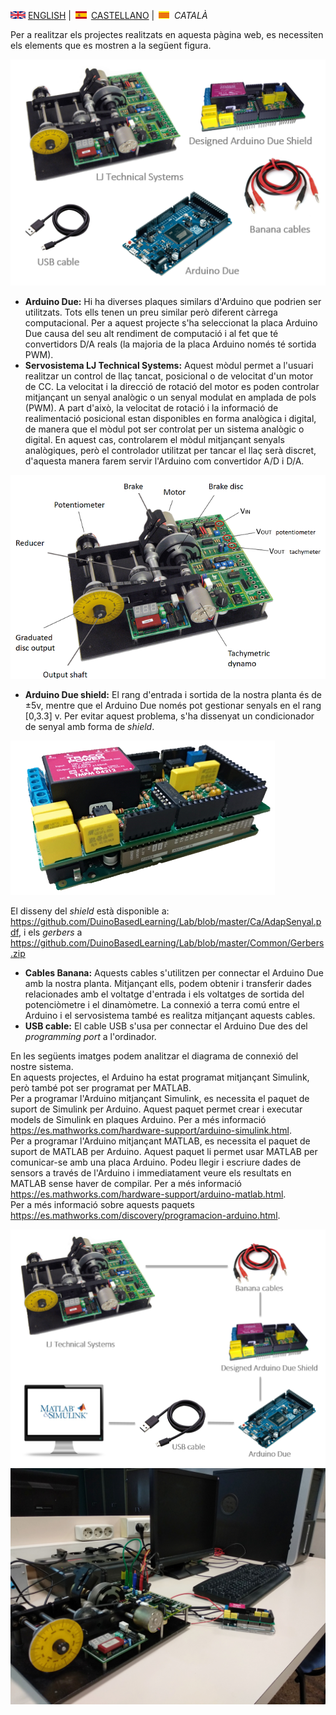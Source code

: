 <img src="en.png" alt="English"> [ENGLISH](equipment.md) | <img src="es.png" alt="Castellano"> [CASTELLANO](equipo.md) | <img src="ca.png" alt="Català"> *CATALÀ*

Per a realitzar els projectes realitzats en aquesta pàgina web, es necessiten els elements que es mostren a la següent figura.

![Equipment](equipment.PNG)

<ul>
  <li><b>Arduino Due:</b> Hi ha diverses plaques similars d'Arduino que podrien ser utilitzats. Tots ells tenen un preu similar però diferent càrrega computacional. Per a aquest projecte s'ha seleccionat la placa Arduino Due causa del seu alt rendiment de computació i al fet que té convertidors D/A reals (la majoria de la placa Arduino només té sortida PWM).
  </li>
  <li><b>Servosistema LJ Technical Systems:</b> Aquest mòdul permet a l'usuari realitzar un control de llaç tancat, posicional o de velocitat d'un motor de CC.
    La velocitat i la direcció de rotació del motor es poden controlar mitjançant un senyal analògic o un senyal modulat en amplada de pols (PWM).
    A part d'això, la velocitat de rotació i la informació de realimentació posicional estan disponibles en forma analògica i digital, de manera que el mòdul pot ser controlat per un sistema analògic o digital. En aquest cas, controlarem el mòdul mitjançant senyals analògiques, però el controlador utilitzat per tancar el llaç serà discret, d'aquesta manera farem servir l'Arduino com convertidor A/D i D/A.</li>
</ul>   

![Motor](motorra2.png)

<ul>
  <li><b>Arduino Due shield:</b> El rang d'entrada i sortida de la nostra planta és de ±5v, mentre que el Arduino Due només pot gestionar senyals en el rang [0,3.3] v. Per evitar aquest problema, s'ha dissenyat un condicionador de senyal amb forma de <i>shield</i>. </li>
</ul>   

![DueShield](shield.png)


El disseny del *shield* està disponible a: <https://github.com/DuinoBasedLearning/Lab/blob/master/Ca/AdapSenyal.pdf>, i els *gerbers* a <https://github.com/DuinoBasedLearning/Lab/blob/master/Common/Gerbers.zip>


<ul>
  <li><b>Cables Banana:</b> Aquests cables s'utilitzen per connectar el Arduino Due amb la nostra planta. Mitjançant ells, podem obtenir i transferir dades relacionades amb el voltatge d'entrada i els voltatges de sortida del potenciòmetre i el dinamòmetre. La connexió a terra comú entre el Arduino i el servosistema també es realitza mitjançant aquests cables.</li>
  <li><b>USB cable:</b> El cable USB s'usa per connectar el Arduino Due des del <i>programming port</i> a l'ordinador.</li>
</ul>  

En les següents imatges podem analitzar el diagrama de connexió del nostre sistema. <br>
En aquests projectes, el Arduino ha estat programat mitjançant Simulink, però també pot ser programat per MATLAB. <br>
  Per a programar l'Arduino mitjançant Simulink, es necessita el paquet de suport de Simulink per Arduino. Aquest paquet permet crear i executar models de Simulink en plaques Arduino. Per a més informació <https://es.mathworks.com/hardware-support/arduino-simulink.html>. <br>
 Per a programar l'Arduino mitjançant MATLAB, es necessita el paquet de suport de MATLAB per Arduino. Aquest paquet li permet usar MATLAB per comunicar-se amb una placa Arduino. Podeu llegir i escriure dades de sensors a través de l'Arduino i immediatament veure els resultats en MATLAB sense haver de compilar. Per a més informació <https://es.mathworks.com/hardware-support/arduino-matlab.html>. <br>
  Per a més informació sobre aquests paquets <https://es.mathworks.com/discovery/programacion-arduino.html>.


![ConnectionDiagram](Connection.PNG)
![Desktop](desktop.jpg)

